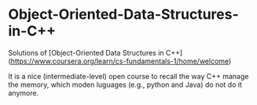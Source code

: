 # Object-Oriented-Data-Structures-in-C++
Solutions of [Object-Oriented Data Structures in C++] (https://www.coursera.org/learn/cs-fundamentals-1/home/welcome)


It is a nice (intermediate-level) open course to recall the way C++ manage the memory, which moden luguages (e.g., python and Java) do not do it anymore.
